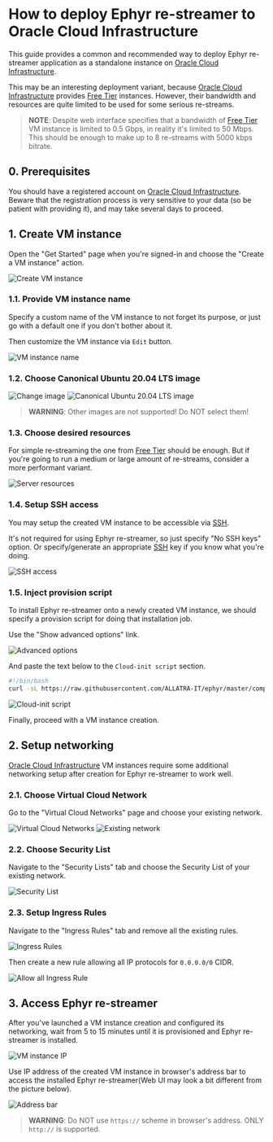 How to deploy Ephyr re-streamer to Oracle Cloud Infrastructure
==============================================================

This guide provides a common and recommended way to deploy Ephyr re-streamer application as a standalone instance on [Oracle Cloud Infrastructure].

This may be an interesting deployment variant, because [Oracle Cloud Infrastructure] provides [Free Tier] instances. However, their bandwidth and resources are quite limited to be used for some serious re-streams.

> __NOTE__: Despite web interface specifies that a bandwidth of [Free Tier] VM instance is limited to 0.5 Gbps, in reality it's limited to 50 Mbps. This should be enough to make up to 8 re-streams with 5000 kbps bitrate.




## 0. Prerequisites

You should have a registered account on [Oracle Cloud Infrastructure]. Beware that the registration process is very sensitive to your data (so be patient with providing it), and may take several days to proceed.




## 1. Create VM instance

Open the "Get Started" page when you're signed-in and choose the "Create a VM instance" action.

![Create VM instance](images/oci_1.0.png)


### 1.1. Provide VM instance name

Specify a custom name of the VM instance to not forget its purpose, or just go with a default one if you don't bother about it.

Then customize the VM instance via `Edit` button.

![VM instance name](images/oci_1.1.png)


### 1.2. Choose Canonical Ubuntu 20.04 LTS image

![Change image](images/oci_1.2.1.png)
![Canonical Ubuntu 20.04 LTS image](images/oci_1.2.2.png)

> __WARNING__: Other images are not supported! Do NOT select them!


### 1.3. Choose desired resources

For simple re-streaming the one from [Free Tier] should be enough. But if you're going to run a medium or large amount of re-streams, consider a more performant variant.

![Server resources](images/oci_1.3.png)


### 1.4. Setup SSH access

You may setup the created VM instance to be accessible via [SSH].

It's not required for using Ephyr re-streamer, so just specify "No SSH keys" option. Or specify/generate an appropriate [SSH] key if you know what you're doing.

![SSH access](images/oci_1.4.png)


### 1.5. Inject provision script

To install Ephyr re-streamer onto a newly created VM instance, we should specify a provision script for doing that installation job.

Use the "Show advanced options" link.

![Advanced options](images/oci_1.5.1.png)

And paste the text below to the `Cloud-init script` section.
```bash
#!/bin/bash
curl -sL https://raw.githubusercontent.com/ALLATRA-IT/ephyr/master/components/restreamer/deploy/provision/ubuntu-20-04-x64.sh  | EPHYR_VER=0.4.0 WITH_FIREWALLD=1 bash -s
```

![Cloud-init script](images/oci_1.5.2.png)

Finally, proceed with a VM instance creation.




## 2. Setup networking

[Oracle Cloud Infrastructure] VM instances require some additional networking setup after creation for Ephyr re-streamer to work well.


### 2.1. Choose Virtual Cloud Network

Go to the "Virtual Cloud Networks" page and choose your existing network.

![Virtual Cloud Networks](images/oci_2.1.1.png)
![Existing network](images/oci_2.1.2.png)


### 2.2. Choose Security List

Navigate to the "Security Lists" tab and choose the Security List of your existing network.

![Security List](images/oci_2.2.png)


### 2.3. Setup Ingress Rules

Navigate to the "Ingress Rules" tab and remove all the existing rules.

![Ingress Rules](images/oci_2.3.1.png)

Then create a new rule allowing all IP protocols for `0.0.0.0/0` CIDR.

![Allow all Ingress Rule](images/oci_2.3.2.png)




## 3. Access Ephyr re-streamer

After you've launched a VM instance creation and configured its networking, wait from 5 to 15 minutes until it is provisioned and Ephyr re-streamer is installed.

![VM instance IP](images/oci_3.png)

Use IP address of the created VM instance in browser's address bar to access the installed Ephyr re-streamer(Web UI may look a bit different from the picture below).

![Address bar](images/browser.jpg)

> __WARNING__: Do NOT use `https://` scheme in browser's address. ONLY `http://` is supported. 





[Free Tier]: https://www.oracle.com/cloud/free
[Oracle Cloud Infrastructure]: https://www.oracle.com/cloud
[SSH]: https://en.wikipedia.org/wiki/SSH_(Secure_Shell)

